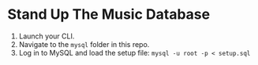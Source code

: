 # Stand Up The Music Database

1. Launch your CLI.
2. Navigate to the `mysql` folder in this repo.
3. Log in to MySQL and load the setup file: `mysql -u root -p < setup.sql`
